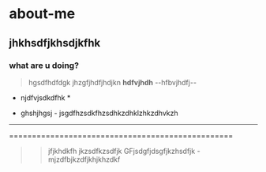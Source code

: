 # about-me
## jhkhsdfjkhsdjkfhk
### what are u doing?
> hgsdfhdfdgk
> jhzgfjhdfjhdjkn
**hdfvjhdh**
--hfbvjhdfj--
* njdfvjsdkdfhk *
- ghshjhgsj -
jsgdfhzsdkfhzsdhkzdhklzhkzdhvkzh
---------------------------------------------
=================================================
>> jfjkhdkfh
>> jkzsdfkzsdfjk
> GFjsdgfjdsgfjkzhsdfjk
> -mjzdfbjkzdfjkhjkhzdkf
